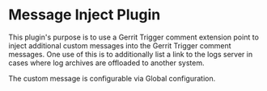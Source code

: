 Message Inject Plugin
=====================

This plugin's purpose is to use a Gerrit Trigger comment extension
point to inject additional custom messages into the Gerrit Trigger
comment messages. One use of this is to additionally list a link to
the logs server in cases where log archives are offloaded to another
system.

The custom message is configurable via Global configuration.
